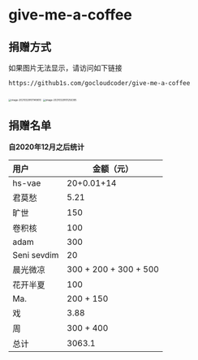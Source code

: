 # give-me-a-coffee

## 捐赠方式

如果图片无法显示，请访问如下链接

```shell
https://github1s.com/gocloudcoder/give-me-a-coffee
```



<img src="http://picture.nj-jay.com/image-20210329101149610.png" alt="image-20210329101149610" style="zoom: 33%;" />

<img src="http://picture.nj-jay.com/image-20210329101256395.png" alt="image-20210329101256395" style="zoom:33%;" />

## 捐赠名单

**自2020年12月之后统计**

| 用户        | 金额（元）            |
| :---------- | --------------------- |
| hs-vae      | 20+0.01+14            |
| 君莫愁      | 5.21                  |
| 旷世        | 150                   |
| 卷积核      | 100                   |
| adam        | 300                   |
| Seni sevdim | 20                    |
| 晨光微凉    | 300 + 200 + 300 + 500 |
| 花开半夏    | 100                   |
| Ma.         | 200 + 150             |
| 戏          | 3.88                  |
| 周          | 300 + 400             |
| 总计        | 3063.1                |

